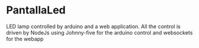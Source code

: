 PantallaLed
===========

LED lamp controlled by arduino and a web application. All the control is driven by NodeJs using Johnny-five for the arduino control and websockets for the webapp
